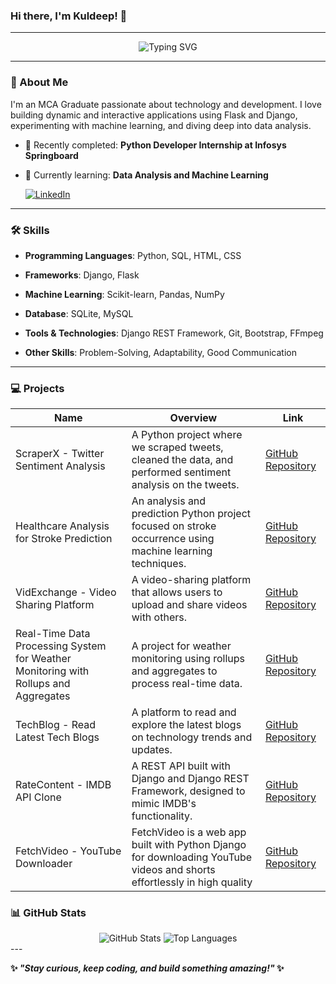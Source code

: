 ### Hi there, I'm Kuldeep! 👋

---

<div align="center">
  <img src="https://readme-typing-svg.herokuapp.com?font=Fira+Code&size=24&duration=3000&pause=500&color=F7F7F7&center=true&vCenter=true&width=600&lines=MCA+Graduate+%7C+Software+Developer;Skilled+in+Python+programming;Building+Interactive+Web+Apps;Django+%7C+Flask+%7C+Data+Analysis" alt="Typing SVG" />
</div>

---

### 🚀 About Me

I'm an MCA Graduate passionate about technology and development. I love building dynamic and interactive applications using Flask and Django, experimenting with machine learning, and diving deep into data analysis.

- 🔭 Recently completed: **Python Developer Internship at Infosys Springboard**
- 🌱 Currently learning: **Data Analysis and Machine Learning**

    [![LinkedIn](https://img.shields.io/badge/-LinkedIn-blue?style=flat-square&logo=linkedin)](https://linkedin.com/in/kuldeep7k)

---

### 🛠️ Skills

- **Programming Languages**: 
  <i class="fab fa-python"></i> <span class="badge badge-pill badge-primary">Python</span>, 
  <i class="fas fa-database"></i> <span class="badge badge-pill badge-primary">SQL</span>, 
  <i class="fab fa-html5"></i> <span class="badge badge-pill badge-primary">HTML</span>, 
  <i class="fab fa-css3-alt"></i> <span class="badge badge-pill badge-primary">CSS</span>
  
- **Frameworks**: 
  <i class="fab fa-python"></i> <span class="badge badge-pill badge-info">Django</span>, 
  <i class="fab fa-python"></i> <span class="badge badge-pill badge-info">Flask</span>

- **Machine Learning**: 
  <i class="fas fa-cogs"></i> <span class="badge badge-pill badge-warning">Scikit-learn</span>, 
  <i class="fas fa-cogs"></i> <span class="badge badge-pill badge-warning">Pandas</span>, 
  <i class="fas fa-cogs"></i> <span class="badge badge-pill badge-warning">NumPy</span>

- **Database**: 
  <i class="fas fa-database"></i> <span class="badge badge-pill badge-success">SQLite</span>, 
  <i class="fas fa-database"></i> <span class="badge badge-pill badge-success">MySQL</span>

- **Tools & Technologies**: 
  <i class="fas fa-tools"></i> <span class="badge badge-pill badge-secondary">Django REST Framework</span>, 
  <i class="fab fa-git"></i> <span class="badge badge-pill badge-secondary">Git</span>, 
  <i class="fab fa-bootstrap"></i> <span class="badge badge-pill badge-secondary">Bootstrap</span>, 
  <i class="fas fa-video"></i> <span class="badge badge-pill badge-secondary">FFmpeg</span>

- **Other Skills**: 
  <i class="fas fa-brain"></i> <span class="badge badge-pill badge-dark">Problem-Solving</span>, 
  <i class="fas fa-shapes"></i> <span class="badge badge-pill badge-dark">Adaptability</span>, 
  <i class="fas fa-comment-dots"></i> <span class="badge badge-pill badge-dark">Good Communication</span>


---

### 💻 Projects

| **Name**                                              | **Overview**                                                                                               | **Link**                                                                                                     |
|-------------------------------------------------------|-----------------------------------------------------------------------------------------------------------|-------------------------------------------------------------------------------------------------------------|
| ScraperX - Twitter Sentiment Analysis                 | A Python project where we scraped tweets, cleaned the data, and performed sentiment analysis on the tweets.                                    | [GitHub Repository](https://github.com/themanavpaul/scraperx-twitter-sentiment-analysis)                    |
| Healthcare Analysis for Stroke Prediction             | An analysis and prediction Python project focused on stroke occurrence using machine learning techniques.          | [GitHub Repository](https://github.com/Kuldeep7k/Healthcare_Analysis_for_Stroke_Prediction)                 |
| VidExchange - Video Sharing Platform                  | A video-sharing platform that allows users to upload and share videos with others.                         | [GitHub Repository](https://github.com/Kuldeep7k/VidExchange_-_Video-Sharing-Platform)                     |
| Real-Time Data Processing System for Weather Monitoring with Rollups and Aggregates | A project for weather monitoring using rollups and aggregates to process real-time data.                   | [GitHub Repository](https://github.com/Kuldeep7k/Real-Time-Data-Processing-System-for-Weather-Monitoring-with-Rollups-and-Aggregates) |
| TechBlog - Read Latest Tech Blogs                     | A platform to read and explore the latest blogs on technology trends and updates.                          | [GitHub Repository](https://github.com/Kuldeep7k/TechBlog-Read_Latest_Tech_Blogs)                          |
| RateContent - IMDB API Clone                          | A REST API built with Django and Django REST Framework, designed to mimic IMDB's functionality.                                                 | [GitHub Repository](https://github.com/Kuldeep7k/RateContent-IMDB_API_Clone)                               |
| FetchVideo - YouTube Downloader                       | FetchVideo is a web app built with Python Django for downloading YouTube videos and shorts effortlessly in high quality               | [GitHub Repository](https://github.com/Kuldeep7k/FetchVideo-YouTube_Downloader)                            |


### 📊 GitHub Stats
<div align="center">
    <img src="https://github-readme-stats.vercel.app/api?username=kuldeep7k&show_icons=true&theme=radical&count_private=true&rank_icon=github" alt="GitHub Stats" />
    <img src="https://github-readme-stats.vercel.app/api/top-langs/?username=kuldeep7k&layout=compact&theme=radical&hide_progress=true" alt="Top Languages" />
</div>
---

**✨ _"Stay curious, keep coding, and build something amazing!"_ ✨**
